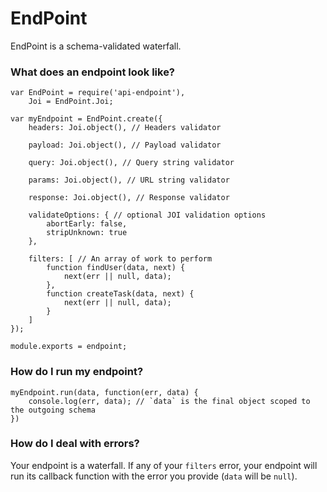 # EndPoint

EndPoint is a schema-validated waterfall.

### What does an endpoint look like?

```
var EndPoint = require('api-endpoint'),
    Joi = EndPoint.Joi;

var myEndpoint = EndPoint.create({
    headers: Joi.object(), // Headers validator

    payload: Joi.object(), // Payload validator

    query: Joi.object(), // Query string validator

    params: Joi.object(), // URL string validator

    response: Joi.object(), // Response validator

    validateOptions: { // optional JOI validation options
        abortEarly: false,
        stripUnknown: true
    },

    filters: [ // An array of work to perform
        function findUser(data, next) {
            next(err || null, data);
        },
        function createTask(data, next) {
            next(err || null, data);
        }
    ]
});

module.exports = endpoint;
```

### How do I run my endpoint?

```
myEndpoint.run(data, function(err, data) {
    console.log(err, data); // `data` is the final object scoped to the outgoing schema
})
```

### How do I deal with errors?

Your endpoint is a waterfall. If any of your `filters` error, your endpoint will run its callback function with the error you provide (`data` will be `null`).
